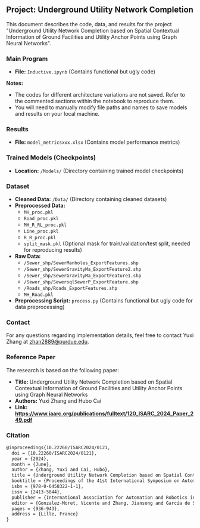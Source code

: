 ## Project: Underground Utility Network Completion

This document describes the code, data, and results for the project "Underground Utility Network Completion based on Spatial Contextual Information of Ground Facilities and Utility Anchor Points using Graph Neural Networks".

### Main Program

* **File:** `Inductive.ipynb` (Contains functional but ugly code)

**Notes:**

* The codes for different architecture variations are not saved. Refer to the commented sections within the notebook to reproduce them.
* You will need to manually modify file paths and names to save models and results on your local machine.

### Results

* **File:** `model_metricsxxx.xlsx` (Contains model performance metrics)

### Trained Models (Checkpoints)

* **Location:** `/Models/` (Directory containing trained model checkpoints)

### Dataset

* **Cleaned Data:** `/Data/` (Directory containing cleaned datasets)
* **Preprocessed Data:**
    * `MH_proc.pkl`
    * `Road_proc.pkl`
    * `MH_R_RL_proc.pkl`
    * `Line_proc.pkl`
    * `R_R_proc.pkl`
    * `split_mask.pkl` (Optional mask for train/validation/test split, needed for reproducing results)
* **Raw Data:**
    * `/Sewer_shp/SewerManholes_ExportFeatures.shp`
    * `/Sewer_shp/SewerGravityMa_ExportFeature2.shp`
    * `/Sewer_shp/SewerGravityMa_ExportFeature1.shp`
    * `/Sewer_shp/SewersqlSewerP_ExportFeature.shp`
    * `/Roads_shp/Roads_ExportFeatures.shp`
    * `MH_Road.pkl`
* **Preprocessing Script:** `process.py` (Contains functional but ugly code for data preprocessing)

### Contact

For any questions regarding implementation details, feel free to contact Yuxi Zhang at zhan2889@purdue.edu.

### Reference Paper

The research is based on the following paper:

* **Title:** Underground Utility Network Completion based on Spatial Contextual Information of Ground Facilities and Utility Anchor Points using Graph Neural Networks
* **Authors:** Yuxi Zhang and Hubo Cai
* **Link: https://www.iaarc.org/publications/fulltext/120_ISARC_2024_Paper_249.pdf**

### Citation

```markdown
@inproceedings{10.22260/ISARC2024/0121,
  doi = {10.22260/ISARC2024/0121},
  year = {2024},
  month = {June},
  author = {Zhang, Yuxi and Cai, Hubo},
  title = {Underground Utility Network Completion based on Spatial Contextual Information of Ground Facilities and Utility Anchor Points using Graph Neural Networks},
  booktitle = {Proceedings of the 41st International Symposium on Automation and Robotics in Construction},
  isbn = {978-0-6458322-1-1},
  issn = {2413-5844},
  publisher = {International Association for Automation and Robotics in Construction (IAARC)},
  editor = {Gonzalez-Moret, Vicente and Zhang, Jiansong and García de Soto, Borja and Brilakis, Ioannis},
  pages = {936-943},
  address = {Lille, France}
}

